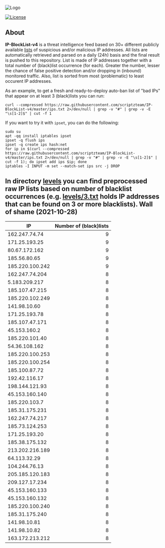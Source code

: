 ![Logo](https://i.imgur.com/PyKLAe7.png)

[![License](https://img.shields.io/badge/license-The_Unlicense-red.svg)](https://unlicense.org/)

About
----

**IP-BlockList-v4** is a threat intelligence feed based on 30+ different publicly available [lists](https://github.com/stamparm/maltrail) of suspicious and/or malicious IP addresses. All lists are automatically retrieved and parsed on a daily (24h) basis and the final result is pushed to this repository. List is made of IP addresses together with a total number of (black)list occurrence (for each). Greater the number, lesser the chance of false positive detection and/or dropping in (inbound) monitored traffic. Also, list is sorted from most (problematic) to least occurent IP addresses.

As an example, to get a fresh and ready-to-deploy auto-ban list of "bad IPs" that appear on at least 3 (black)lists you can run:

```
curl --compressed https://raw.githubusercontent.com/scriptzteam/IP-BlockList-v4/master/ips.txt 2>/dev/null | grep -v "#" | grep -v -E "\s[1-2]$" | cut -f 1
```

If you want to try it with `ipset`, you can do the following:

```
sudo su
apt -qq install iptables ipset
ipset -q flush ips
ipset -q create ips hash:net
for ip in $(curl --compressed https://raw.githubusercontent.com/scriptzteam/IP-BlockList-v4/master/ips.txt 2>/dev/null | grep -v "#" | grep -v -E "\s[1-2]$" | cut -f 1); do ipset add ips $ip; done
iptables -I INPUT -m set --match-set ips src -j DROP
```

In directory [levels](levels) you can find preprocessed raw IP lists based on number of blacklist occurrences (e.g. [levels/3.txt](levels/3.txt) holds IP addresses that can be found on 3 or more blacklists).
Wall of shame (2021-10-28)
----

|IP|Number of (black)lists|
|---|--:|
162.247.74.74|9
171.25.193.25|9
80.67.172.162|9
185.56.80.65|9
185.220.100.242|9
162.247.74.204|8
5.183.209.217|8
185.107.47.215|8
185.220.102.249|8
141.98.10.60|8
171.25.193.78|8
185.107.47.171|8
45.153.160.2|8
185.220.101.40|8
54.36.108.162|8
185.220.100.253|8
185.220.100.254|8
185.100.87.72|8
192.42.116.17|8
198.144.121.93|8
45.153.160.140|8
185.220.103.7|8
185.31.175.231|8
162.247.74.217|8
185.73.124.253|8
171.25.193.20|8
185.38.175.132|8
213.202.216.189|8
64.113.32.29|8
104.244.76.13|8
205.185.120.183|8
209.127.17.234|8
45.153.160.133|8
45.153.160.132|8
185.220.100.240|8
185.31.175.240|8
141.98.10.81|8
141.98.10.82|8
163.172.213.212|8
